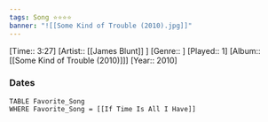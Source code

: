 ```yaml
---
tags: Song ⭐⭐⭐⭐ 
banner: "![[Some Kind of Trouble (2010).jpg]]"
---
```

[Time:: 3:27]
[Artist:: [[James Blunt]] ]
[Genre:: ]
[Played:: 1]
[Album:: [[Some Kind of Trouble (2010)]]]
[Year:: 2010]
### Dates
````dataview
TABLE Favorite_Song
WHERE Favorite_Song = [[If Time Is All I Have]]
````